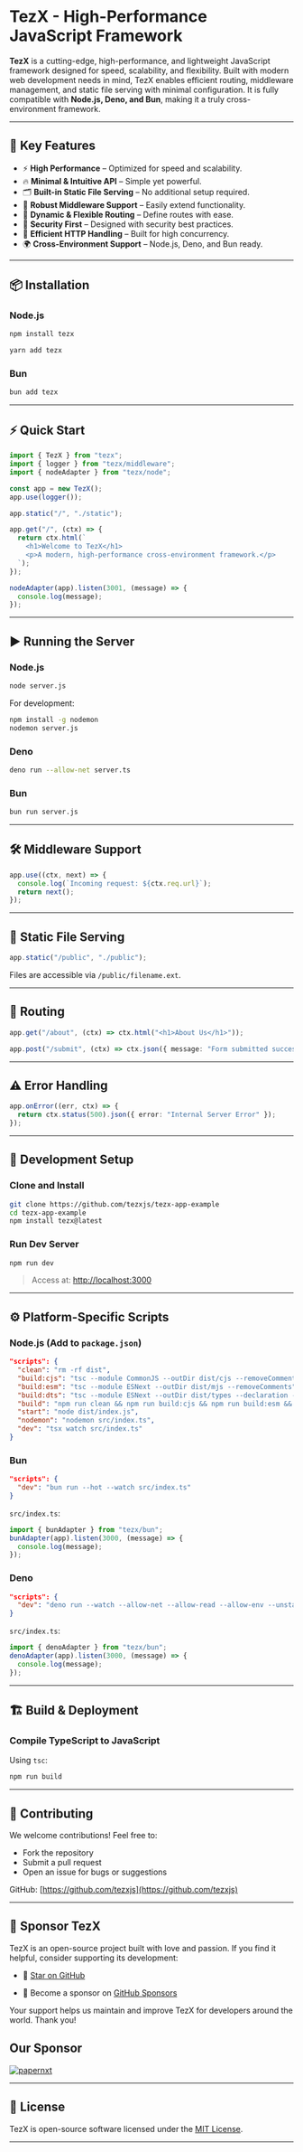# TezX - High-Performance JavaScript Framework

**TezX** is a cutting-edge, high-performance, and lightweight JavaScript framework designed for speed, scalability, and flexibility. Built with modern web development needs in mind, TezX enables efficient routing, middleware management, and static file serving with minimal configuration. It is fully compatible with **Node.js, Deno, and Bun**, making it a truly cross-environment framework.

---

## 🚀 Key Features

- ⚡ **High Performance** – Optimized for speed and scalability.
- 🔥 **Minimal & Intuitive API** – Simple yet powerful.
- 🗂️ **Built-in Static File Serving** – No additional setup required.
- 🔌 **Robust Middleware Support** – Easily extend functionality.
- 🧭 **Dynamic & Flexible Routing** – Define routes with ease.
- 🔐 **Security First** – Designed with security best practices.
- 📡 **Efficient HTTP Handling** – Built for high concurrency.
- 🌍 **Cross-Environment Support** – Node.js, Deno, and Bun ready.

---

## 📦 Installation

### Node.js

```bash
npm install tezx
```

```bash
yarn add tezx
````

### Bun

```bash
bun add tezx
```

<!--
### Deno

```ts
import { TezX } from "https://deno.land/x/tezx/mod.ts";
``` 
-->

---

## ⚡ Quick Start

```ts
import { TezX } from "tezx";
import { logger } from "tezx/middleware";
import { nodeAdapter } from "tezx/node";

const app = new TezX();
app.use(logger());

app.static("/", "./static");

app.get("/", (ctx) => {
  return ctx.html(`
    <h1>Welcome to TezX</h1>
    <p>A modern, high-performance cross-environment framework.</p>
  `);
});

nodeAdapter(app).listen(3001, (message) => {
  console.log(message);
});
```

---

## ▶ Running the Server

### Node.js

```bash
node server.js
```

For development:

```bash
npm install -g nodemon
nodemon server.js
```

### Deno

```bash
deno run --allow-net server.ts
```

### Bun

```bash
bun run server.js
```

---

## 🛠 Middleware Support

```ts
app.use((ctx, next) => {
  console.log(`Incoming request: ${ctx.req.url}`);
  return next();
});
```

---

## 📂 Static File Serving

```ts
app.static("/public", "./public");
```

Files are accessible via `/public/filename.ext`.

---

## 🔀 Routing

```ts
app.get("/about", (ctx) => ctx.html("<h1>About Us</h1>"));

app.post("/submit", (ctx) => ctx.json({ message: "Form submitted successfully" }));
```

---

## ⚠️ Error Handling

```ts
app.onError((err, ctx) => {
  return ctx.status(500).json({ error: "Internal Server Error" });
});
```

---

## 🧪 Development Setup

### Clone and Install

```bash
git clone https://github.com/tezxjs/tezx-app-example
cd tezx-app-example
npm install tezx@latest
```

### Run Dev Server

```bash
npm run dev
```

> Access at: [http://localhost:3000](http://localhost:3000)

---

## ⚙️ Platform-Specific Scripts

### Node.js (Add to `package.json`)

```json
"scripts": {
  "clean": "rm -rf dist",
  "build:cjs": "tsc --module CommonJS --outDir dist/cjs --removeComments",
  "build:esm": "tsc --module ESNext --outDir dist/mjs --removeComments",
  "build:dts": "tsc --module ESNext --outDir dist/types --declaration --emitDeclarationOnly",
  "build": "npm run clean && npm run build:cjs && npm run build:esm && npm run build:dts",
  "start": "node dist/index.js",
  "nodemon": "nodemon src/index.ts",
  "dev": "tsx watch src/index.ts"
}
```

### Bun

```json
"scripts": {
  "dev": "bun run --hot --watch src/index.ts"
}
```

`src/index.ts`:

```ts
import { bunAdapter } from "tezx/bun";
bunAdapter(app).listen(3000, (message) => {
  console.log(message);
});
```

### Deno

```json
"scripts": {
  "dev": "deno run --watch --allow-net --allow-read --allow-env --unstable-sloppy-imports src/index.ts"
}
```

`src/index.ts`:

```ts
import { denoAdapter } from "tezx/bun";
denoAdapter(app).listen(3000, (message) => {
  console.log(message);
});
```

---

## 🏗 Build & Deployment

### Compile TypeScript to JavaScript

Using `tsc`:

```bash
npm run build
```

---

## 🤝 Contributing

We welcome contributions! Feel free to:

- Fork the repository
- Submit a pull request
- Open an issue for bugs or suggestions

GitHub: [https://github.com/tezxjs](https://github.com/tezxjs)

---

## 💖 Sponsor TezX

TezX is an open-source project built with love and passion. If you find it helpful, consider supporting its development:

- 🌟 [Star on GitHub](https://github.com/tezxjs/TezX)
<!-- - ☕ [Buy Me a Coffee](https://www.buymeacoffee.com/srakib17) -->
- 💸 Become a sponsor on [GitHub Sponsors](https://github.com/sponsors/srakib17)

Your support helps us maintain and improve TezX for developers around the world. Thank you!

## Our Sponsor

[![papernxt](https://papernxt.com/favicon.ico)](https://papernxt.com)

---

## 📜 License

TezX is open-source software licensed under the [MIT License](./package/LICENSE).

---
